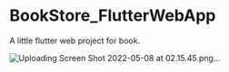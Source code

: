 # BookStore_FlutterWebApp
A little flutter web project for book.

![Uploading Screen Shot 2022-05-08 at 02.15.45.png…]()
